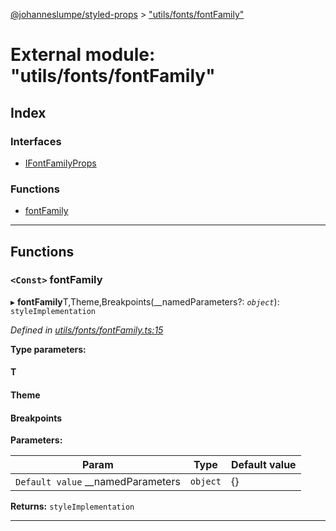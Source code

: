 [@johanneslumpe/styled-props](../README.md) > ["utils/fonts/fontFamily"](../modules/_utils_fonts_fontfamily_.md)

# External module: "utils/fonts/fontFamily"

## Index

### Interfaces

* [IFontFamilyProps](../interfaces/_utils_fonts_fontfamily_.ifontfamilyprops.md)

### Functions

* [fontFamily](_utils_fonts_fontfamily_.md#fontfamily)

---

## Functions

<a id="fontfamily"></a>

### `<Const>` fontFamily

▸ **fontFamily**T,Theme,Breakpoints(__namedParameters?: *`object`*): `styleImplementation`

*Defined in [utils/fonts/fontFamily.ts:15](https://github.com/johanneslumpe/styled-props/blob/3abf398/src/utils/fonts/fontFamily.ts#L15)*

**Type parameters:**

#### T 
#### Theme 
#### Breakpoints 
**Parameters:**

| Param | Type | Default value |
| ------ | ------ | ------ |
| `Default value` __namedParameters | `object` |  {} |

**Returns:** `styleImplementation`

___

